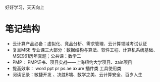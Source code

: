 好好学习，天天向上
# 笔记结构
+ 云计算产品必备：虚拟化、竞品分析、需求管理、云计算领域考试认证
+ 复旦MSE 专业课三大部分：数据结构与算法、软件工程、计算机系统基础、MSE961历年真题；公共课：数学二
+ PMP： PMP证书、项目实战——上海纽约大学项目、zain项目
+ 提高效率： word ppt pr ps ae axure 插件类 工具使用类
+ 阅读记录：敏捷开发 、决胜B端、数学之美、云计算安全、百岁人生